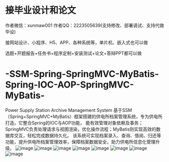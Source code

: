 # 接毕业设计和论文
作者微信：xunmaw001  作者QQ：2223505639(支持修改、部署调试、支持代做毕设)

接网站设计、小程序、H5、APP、各种系统等，单片机、嵌入式也可以做

选题+开题报告+任务书+程序定制+安装测试+论文+答辩PPT都可以做
# -SSM-Spring-SpringMVC-MyBatis-Spring-IOC-AOP-SpringMVC-MyBatis-
Power Supply Station Archive Management System
基于SSM（Spring+SpringMVC+MyBatis）框架搭建的供电所档案管理系统，专为供电所打造。它整合Spring的IOC与AOP功能，
能有效管理对象依赖及事务；SpringMVC负责处理请求与视图渲染，优化操作流程；MyBatis则实现高效的数据库交互，轻松完成数据持久化。
该系统可实现档案录入、查询、借阅、归还等功能，提升供电所档案管理效率，保障档案数据安全，助力供电所信息化管理升级。 
![image](https://github.com/user-attachments/assets/31d51572-ef94-4575-a2e5-74c17aaa67f0)
![image](https://github.com/user-attachments/assets/1bef6a04-ac75-4af3-9d67-ae683dc2998d)
![image](https://github.com/user-attachments/assets/04b3aaf5-49c3-48c8-a465-596876f1b5e1)
![image](https://github.com/user-attachments/assets/58432890-efc2-4a4c-9d85-e430223ade6d)
![image](https://github.com/user-attachments/assets/cc73ac3a-ea09-4b76-8563-8d42cda3720b)
![image](https://github.com/user-attachments/assets/48f4dfab-fa7c-4c49-a75d-6ac8bfbf3232)
![image](https://github.com/user-attachments/assets/7320eb55-b7e4-4a87-8e05-58fe2e0d729f)
![image](https://github.com/user-attachments/assets/3786bf02-7dbb-406e-8269-b870739c2f8e)
